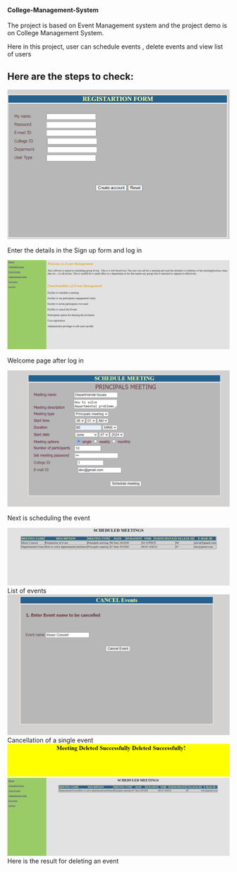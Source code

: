 <h4> College-Management-System </h4> 

The project is based on Event Management system and the project demo is on College Management System.

Here in this project, user can schedule events , delete events and view list of users 


<h2>Here are the steps to check: </h2>



<img src="EventManagementSystem/Images/Registeration form.png ">

Enter the details in the Sign up form and log in



<img src="EventManagementSystem/Images/After log in.png">

Welcome page after log in


<img src="EventManagementSystem/Images/Event Scheduling.png">

Next is scheduling the event


<img src="EventManagementSystem/Images/Schedule meeting output.png ">
List of events 


<img src="EventManagementSystem/Images/Cancelling event.png ">
Cancellation of a single event


<img src="EventManagementSystem/Images/Succesfully deleted output.png">

<img src="EventManagementSystem/Images/After deleting .png">
Here is the result for deleting an event 

